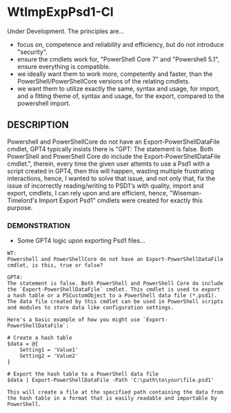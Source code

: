 # WtImpExpPsd1-Cl
Under Development. The principles are...
- focus on, competence and reliability and efficiency, but do not introduce "security".
- ensure the cmdlets work for, "PowerShell Core 7" and "Powershell 5.1", ensure everything is compatible.
- we ideally want them to work more, competently and faster, than the PowerShell/PowerShellCore versions of the relating cmdlets.
- we want them to utilize exactly the same, syntax and usage, for import, and a fitting theme of, syntax and usage, for the export, compared to the powershell import. 

## DESCRIPTION
Powershell and PowerShellCore do not have an Export-PowerShellDataFile cmdlet, GPT4 typically insists there is "GPT: The statement is false. Both PowerShell and PowerShell Core do include the Export-PowerShellDataFile cmdlet.", therein, every time the given user attemts to use a Psd1 with a script created in GPT4, then this will happen, wasting multiple frustrating interactions, hence, I wanted to solve that issue, and not only that, fix the issue of incorrectly reading/writing to PSD1's with quality, import and export, cmdlets, I can rely upon and are efficient, hence, "Wiseman-Timelord's Import Export Psd1" cmdlets were created for exactly this purpose. 

### DEMONSTRATION
- Some GPT4 logic upon exporting Psd1 files...
```
WT:
Powershell and PowerShellCore do not have an Export-PowerShellDataFile cmdlet, is this, true or false?

GPT4:
The statement is false. Both PowerShell and PowerShell Core do include the `Export-PowerShellDataFile` cmdlet. This cmdlet is used to export a hash table or a PSCustomObject to a PowerShell data file (*.psd1). The data file created by this cmdlet can be used in PowerShell scripts and modules to store data like configuration settings.

Here's a basic example of how you might use `Export-PowerShellDataFile`:

# Create a hash table
$data = @{
    Setting1 = 'Value1'
    Setting2 = 'Value2'
}

# Export the hash table to a PowerShell data file
$data | Export-PowerShellDataFile -Path 'C:\path\to\your\file.psd1'

This will create a file at the specified path containing the data from the hash table in a format that is easily readable and importable by PowerShell.
```
